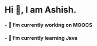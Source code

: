    # Hi 👋, I am Ashish.


### - 🔭 I’m currently working on MOOCS
### - 🌱 I’m currently learning Java
